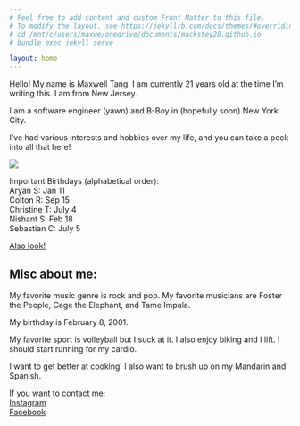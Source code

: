 ```yaml
---
# Feel free to add content and custom Front Matter to this file.
# To modify the layout, see https://jekyllrb.com/docs/themes/#overriding-theme-defaults
# cd /mnt/c/users/maxwe/onedrive/documents/mackstey28.github.io
# bundle exec jekyll serve

layout: home
---
```


Hello! My name is Maxwell Tang. I am currently 21 years old at the time I’m writing this. I am from New Jersey.

I am a software engineer (yawn) and B-Boy in (hopefully soon) New York City. 

I’ve had various interests and hobbies over my life, and you can take a peek into all that here!

![](https://cdn.discordapp.com/attachments/897486164527829103/1054929314820399145/IMG_1811.jpg)

Important Birthdays (alphabetical order):<br/>
Aryan S: Jan 11<br/>
Colton R: Sep 15<br/>
Christine T: July 4<br/>
Nishant S: Feb 18<br/>
Sebastian C: July 5<br/>

[Also look!](https://photos.app.goo.gl/1qGEq9ydgkJgX3Ht8)

## Misc about me:

My favorite music genre is rock and pop. My favorite musicians are Foster the People, Cage the Elephant, and Tame Impala.

My birthday is February 8, 2001.

My favorite sport is volleyball but I suck at it. I also enjoy biking and I lift. I should start running for my cardio. 

I want to get better at cooking! I also want to brush up on my Mandarin and Spanish.

If you want to contact me: <br/>
[Instagram](https://www.instagram.com/mackstey28/)<br/>
[Facebook](https://www.facebook.com/profile.php?id=100007129966091)